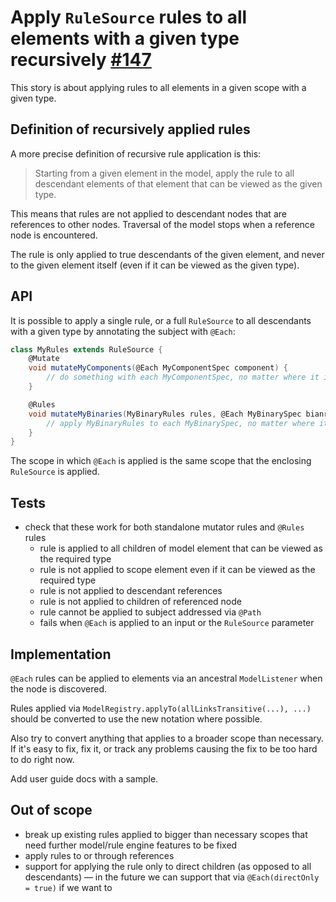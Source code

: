 # Apply `RuleSource` rules to all elements with a given type recursively [#147](https://github.com/gradle/langos/issues/147)

This story is about applying rules to all elements in a given scope with a given type.

## Definition of recursively applied rules

A more precise definition of recursive rule application is this:

> Starting from a given element in the model, apply the rule to all descendant elements of that element that can be viewed as the given type.

This means that rules are not applied to descendant nodes that are references to other nodes. Traversal of the model stops when a reference node is encountered.

The rule is only applied to true descendants of the given element, and never to the given element itself (even if it can be viewed as the given type).

## API

It is possible to apply a single rule, or a full `RuleSource` to all descendants with a given type by annotating the subject with `@Each`:

```groovy
class MyRules extends RuleSource {
    @Mutate
    void mutateMyComponents(@Each MyComponentSpec component) {
        // do something with each MyComponentSpec, no matter where it is in the model
    }

    @Rules
    void mutateMyBinaries(MyBinaryRules rules, @Each MyBinarySpec bianry) {
        // apply MyBinaryRules to each MyBinarySpec, no matter where it is in the model
    }
}
```

The scope in which `@Each` is applied is the same scope that the enclosing `RuleSource` is applied.

## Tests

* check that these work for both standalone mutator rules and `@Rules` rules
  * rule is applied to all children of model element that can be viewed as the required type
  * rule is not applied to scope element even if it can be viewed as the required type
  * rule is not applied to descendant references
  * rule is not applied to children of referenced node
  * rule cannot be applied to subject addressed via `@Path`
  * fails when `@Each` is applied to an input or the `RuleSource` parameter

## Implementation

`@Each` rules can be applied to elements via an ancestral `ModelListener` when the node is discovered.

Rules applied via `ModelRegistry.applyTo(allLinksTransitive(...), ...)` should be converted to use the new notation where possible.

Also try to convert anything that applies to a broader scope than necessary. If it's easy to fix, fix it, or track any problems causing the fix to be too hard to do right now.

Add user guide docs with a sample.

## Out of scope

- break up existing rules applied to bigger than necessary scopes that need further model/rule engine features to be fixed
- apply rules to or through references
- support for applying the rule only to direct children (as opposed to all descendants) — in the future we can support that via `@Each(directOnly = true)` if we want to
